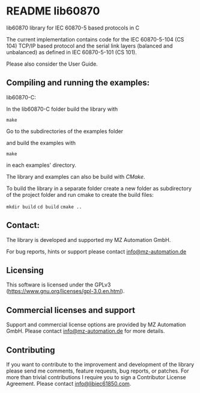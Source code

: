 # README lib60870

lib60870 library for IEC 60870-5 based protocols in C

The current implementation contains code for the IEC 60870-5-104 (CS 104) TCP/IP based protocol
and the serial link layers (balanced and unbalanced) as defined in IEC 60870-5-101 (CS 101).

Please also consider the User Guide.


## Compiling and running the examples:

lib60870-C:

In the lib60870-C folder build the library with

`make`

Go to the subdirectories of the examples folder

and build the examples with

`make`

in each examples' directory.

The library and examples can also be build with _CMake_.

To build the library in a separate folder create a new folder as subdirectory of
the project folder and run cmake to create the build files:

`mkdir build`
`cd build`
`cmake ..`


## Contact:

The library is developed and supported my MZ Automation GmbH.

For bug reports, hints or support please contact info@mz-automation.de

## Licensing

This software is licensed under the GPLv3 (https://www.gnu.org/licenses/gpl-3.0.en.html).

## Commercial licenses and support

Support and commercial license options are provided by MZ Automation GmbH. Please contact info@mz-automation.de for more details.

## Contributing

If you want to contribute to the improvement and development of the library please send me comments, feature requests, bug reports, or patches. For more than trivial contributions I require you to sign a Contributor License Agreement. Please contact info@libiec61850.com.
